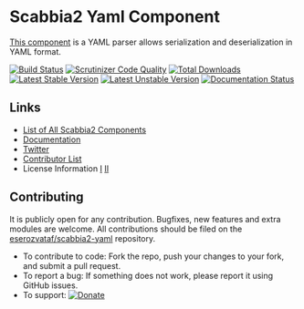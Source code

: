 # Scabbia2 Yaml Component

[This component](https://github.com/eserozvataf/scabbia2-yaml) is a YAML parser allows serialization and deserialization in YAML format.

[![Build Status](https://travis-ci.org/eserozvataf/scabbia2-yaml.png?branch=master)](https://travis-ci.org/eserozvataf/scabbia2-yaml)
[![Scrutinizer Code Quality](https://scrutinizer-ci.com/g/eserozvataf/scabbia2-yaml/badges/quality-score.png?b=master)](https://scrutinizer-ci.com/g/eserozvataf/scabbia2-yaml/?branch=master)
[![Total Downloads](https://poser.pugx.org/eserozvataf/scabbia2-yaml/downloads.png)](https://packagist.org/packages/eserozvataf/scabbia2-yaml)
[![Latest Stable Version](https://poser.pugx.org/eserozvataf/scabbia2-yaml/v/stable)](https://packagist.org/packages/eserozvataf/scabbia2-yaml)
[![Latest Unstable Version](https://poser.pugx.org/eserozvataf/scabbia2-yaml/v/unstable)](https://packagist.org/packages/eserozvataf/scabbia2-yaml)
[![Documentation Status](https://readthedocs.org/projects/scabbia2-documentation/badge/?version=latest)](https://readthedocs.org/projects/scabbia2-documentation)

## Links
- [List of All Scabbia2 Components](https://github.com/eserozvataf/scabbia2)
- [Documentation](https://readthedocs.org/projects/scabbia2-documentation)
- [Twitter](https://twitter.com/eserozvataf)
- [Contributor List](contributors.md)
- License Information [I](LICENSE-Apache) [II](LICENSE-MIT)


## Contributing
It is publicly open for any contribution. Bugfixes, new features and extra modules are welcome. All contributions should be filed on the [eserozvataf/scabbia2-yaml](https://github.com/eserozvataf/scabbia2-yaml) repository.

* To contribute to code: Fork the repo, push your changes to your fork, and submit a pull request.
* To report a bug: If something does not work, please report it using GitHub issues.
* To support: [![Donate](https://www.paypalobjects.com/en_US/i/btn/btn_donate_LG.gif)](https://www.paypal.com/cgi-bin/webscr?cmd=_s-xclick&hosted_button_id=BXNMWG56V6LYS)
